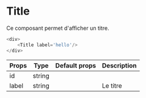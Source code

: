 # Title

Ce composant permet d'afficher un titre.

```javascript
<div>
    <Title label='hello'/>
</div>
```

| Props | Type | Default props | Description |
|---|---|---|---|
| id | string |  |  |
| label | string |  | Le titre  |
